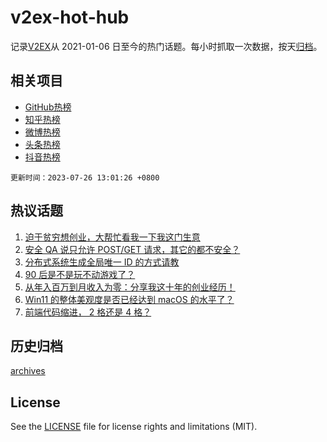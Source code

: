 # v2ex-hot-hub

 记录[V2EX](https://www.v2ex.com/)从 2021-01-06 日至今的热门话题。每小时抓取一次数据，按天[归档](archives)。
 
 ## 相关项目

- [GitHub热榜](https://github.com/it985/github-hot-hub)
- [知乎热榜](https://github.com/it985/zhihu-hot-hub)
- [微博热榜](https://github.com/it985/weibo-hot-hub)
- [头条热榜](https://github.com/it985/toutiao-hot-hub)
- [抖音热榜](https://github.com/it985/douyin-hot-hub)


 `更新时间：2023-07-26 13:01:26 +0800`

## 热议话题

1. [迫于贫穷想创业，大帮忙看我一下我这门生意](https://www.v2ex.com/t/959572)
1. [安全 QA 说只允许 POST/GET 请求，其它的都不安全？](https://www.v2ex.com/t/959602)
1. [分布式系统生成全局唯一 ID 的方式请教](https://www.v2ex.com/t/959560)
1. [90 后是不是玩不动游戏了？](https://www.v2ex.com/t/959778)
1. [从年入百万到月收入为零：分享我这十年的创业经历！](https://www.v2ex.com/t/959670)
1. [Win11 的整体美观度是否已经达到 macOS 的水平了？](https://www.v2ex.com/t/959628)
1. [前端代码缩进， 2 格还是 4 格？](https://www.v2ex.com/t/959588)

## 历史归档

[archives](archives)

## License

See the [LICENSE](LICENSE) file for license rights and limitations (MIT).
